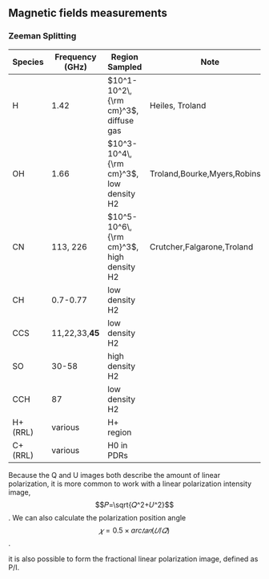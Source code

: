 ## Magnetic fields measurements

### Zeeman Splitting

| Species  | Frequency (GHz) | Region Sampled                           | Note                          |      |
| -------- | --------------- | ---------------------------------------- | ----------------------------- | ---- |
| H        | 1.42            | $10^1-10^2\,{\rm cm}^3$, diffuse gas     | Heiles, Troland               |      |
| OH       | 1.66            | $10^3-10^4\,{\rm cm}^3$, low density H2  | Troland,Bourke,Myers,Robinson |      |
| CN       | 113, 226        | $10^5-10^6\,{\rm cm}^3$, high density H2 | Crutcher,Falgarone,Troland    |      |
| CH       | 0.7-0.77        | low density H2                           |                               |      |
| CCS      | 11,22,33,**45** | low density H2                           |                               |      |
| SO       | 30-58           | high density H2                          |                               |      |
| CCH      | 87              | low density H2                           |                               |      |
| H+ (RRL) | various         | H+ region                                |                               |      |
| C+ (RRL) | various         | H0 in PDRs                               |                               |      |





Because the Q and U images both describe the amount of linear  polarization, it is more common to work with a linear polarization  intensity image, $$𝑃=\sqrt{𝑄^2+𝑈^2}$$. We can also calculate the polarization position angle $$𝜒=0.5 \times arc𝑡𝑎𝑛(𝑈/𝑄)$$.

it is also possible to form the fractional linear polarization image, defined as P/I. 

